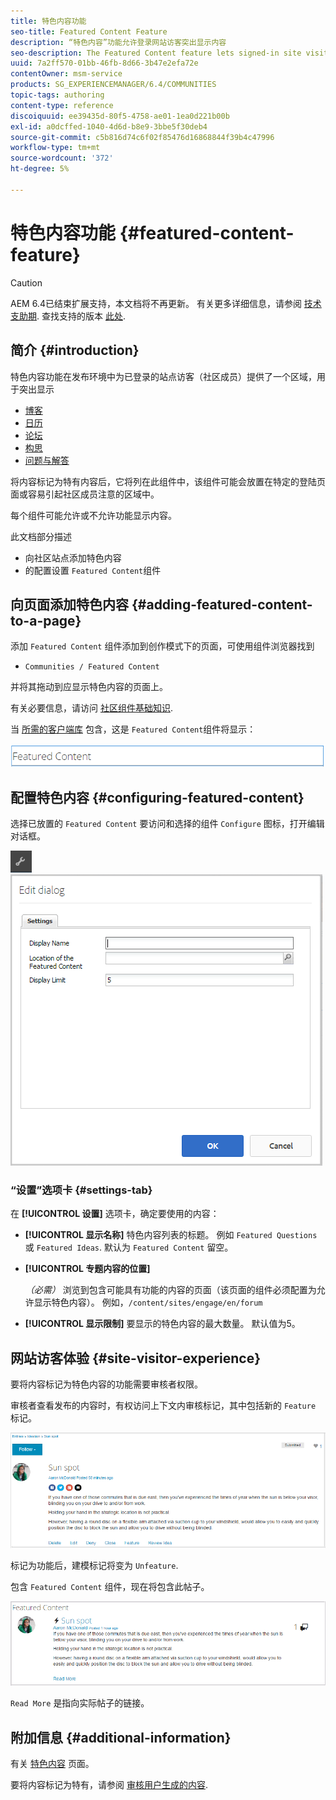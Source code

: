 ```yaml
---
title: 特色内容功能
seo-title: Featured Content Feature
description: “特色内容”功能允许登录网站访客突出显示内容
seo-description: The Featured Content feature lets signed-in site visitors highlight content
uuid: 7a2ff570-01bb-46fb-8d66-3b47e2efa72e
contentOwner: msm-service
products: SG_EXPERIENCEMANAGER/6.4/COMMUNITIES
topic-tags: authoring
content-type: reference
discoiquuid: ee39435d-80f5-4758-ae01-1ea0d221b00b
exl-id: a0dcffed-1040-4d6d-b8e9-3bbe5f30deb4
source-git-commit: c5b816d74c6f02f85476d16868844f39b4c47996
workflow-type: tm+mt
source-wordcount: '372'
ht-degree: 5%

---
```


# 特色内容功能 {#featured-content-feature}

>[!CAUTION]
>
>AEM 6.4已结束扩展支持，本文档将不再更新。 有关更多详细信息，请参阅 [技术支助期](https://helpx.adobe.com/cn/support/programs/eol-matrix.html). 查找支持的版本 [此处](https://experienceleague.adobe.com/docs/).

## 简介 {#introduction}

特色内容功能在发布环境中为已登录的站点访客（社区成员）提供了一个区域，用于突出显示

* [博客](blog-feature.md)
* [日历](calendar.md)
* [论坛](forum.md)
* [构思](ideation-feature.md)
* [问题与解答](working-with-qna.md)

将内容标记为特有内容后，它将列在此组件中，该组件可能会放置在特定的登陆页面或容易引起社区成员注意的区域中。

每个组件可能允许或不允许功能显示内容。

此文档部分描述

* 向社区站点添加特色内容
* 的配置设置 `Featured Content`组件

## 向页面添加特色内容 {#adding-featured-content-to-a-page}

添加 `Featured Content` 组件添加到创作模式下的页面，可使用组件浏览器找到

* `Communities / Featured Content`

并将其拖动到应显示特色内容的页面上。

有关必要信息，请访问 [社区组件基础知识](basics.md).

当 [所需的客户端库](essentials-featured.md#essentials-for-client-side) 包含，这是 `Featured Content`组件将显示：

![chlimage_1-13](assets/chlimage_1-13.png)

## 配置特色内容 {#configuring-featured-content}

选择已放置的 `Featured Content` 要访问和选择的组件 `Configure` 图标，打开编辑对话框。

![chlimage_1-14](assets/chlimage_1-14.png) ![chlimage_1-15](assets/chlimage_1-15.png)

### “设置”选项卡 {#settings-tab}

在 **[!UICONTROL 设置]** 选项卡，确定要使用的内容：

* **[!UICONTROL 显示名称]**
特色内容列表的标题。 例如 
`Featured Questions` 或 `Featured Ideas`. 默认为 `Featured Content` 留空。

* **[!UICONTROL 专题内容的位置]**

   *（必需）* 浏览到包含可能具有功能的内容的页面（该页面的组件必须配置为允许显示特色内容）。 例如，`/content/sites/engage/en/forum`

* **[!UICONTROL 显示限制]**
要显示的特色内容的最大数量。 默认值为5。

## 网站访客体验 {#site-visitor-experience}

要将内容标记为特色内容的功能需要审核者权限。

审核者查看发布的内容时，有权访问上下文内审核标记，其中包括新的 `Feature` 标记。

![chlimage_1-16](assets/chlimage_1-16.png)

标记为功能后，建模标记将变为 `Unfeature`.

包含 `Featured Content` 组件，现在将包含此帖子。

![chlimage_1-17](assets/chlimage_1-17.png)

`Read More` 是指向实际帖子的链接。

## 附加信息 {#additional-information}

有关 [特色内容](essentials-featured.md) 页面。

要将内容标记为特有，请参阅 [审核用户生成的内容](moderate-ugc.md).
